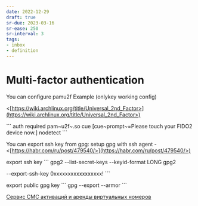 ```yaml
---
date: 2022-12-29
draft: true
sr-due: 2023-03-16
sr-ease: 250
sr-interval: 3
tags:
- inbox
- definition
---
```


# Multi-factor authentication

You can configure pamu2f Example (onlykey working config)

<[https://wiki.archlinux.org/title/Universal_2nd_Factor>](https://wiki.archlinux.org/title/Universal_2nd_Factor>)

\`\`\` auth required pam~u2f~.so cue \[cue~prompt~=Please touch your FIDO2
device now.\] nodetect \`\`\`

You can export ssh key from gpg: setup gpg with ssh agent -
<[https://habr.com/ru/post/479540/>](https://habr.com/ru/post/479540/>)

export ssh key \`\`\` gpg2 --list-secret-keys --keyid-format LONG gpg2

--export-ssh-key 0xxxxxxxxxxxxxxxxx! \`\`\`

export public gpg key \`\`\` gpg --export --armor \`\`\`

[Сервис СМС активаций и аренды виртуальных номеров](https://sms-reg.com/)